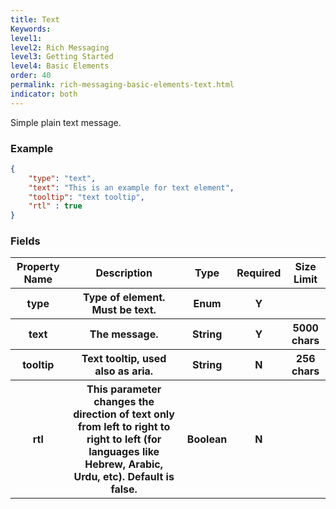 ```yaml
---
title: Text
Keywords:
level1:
level2: Rich Messaging
level3: Getting Started
level4: Basic Elements
order: 40
permalink: rich-messaging-basic-elements-text.html
indicator: both
---
```


Simple plain text message.

### Example

```json
{
	"type": "text",
	"text": "This is an example for text element",
	"tooltip": "text tooltip",
	"rtl" : true
}
```

### Fields

<table>
<thead>
  <tr>
    <th>Property Name</th>
    <th>Description</th>
    <th>Type</th>
    <th>Required</th>
    <th>Size Limit</th>
  </tr>
	</thead>
	<tbody>
  <tr>
    <th>type</th>
    <th>Type of element. Must be text.</th>
    <th>Enum</th>
    <th>Y</th>
    <th></th>
  </tr>
  <tr>
    <th>text</th>
    <th>The message.</th>
    <th>String</th>
    <th>Y</th>
    <th>5000 chars</th>
  </tr>
  <tr>
    <th>tooltip</th>
    <th>Text tooltip, used also as aria.</th>
    <th>String</th>
    <th>N</th>
    <th>256 chars</th>
  </tr>
  <tr>
    <th>rtl</th>
    <th>This parameter changes the direction of text only from left to right to right to left (for languages like Hebrew, Arabic, Urdu, etc). Default is false.</th>
    <th>Boolean</th>
    <th>N
</th>
    <th></th>
  </tr>
	</tbody>
</table>
